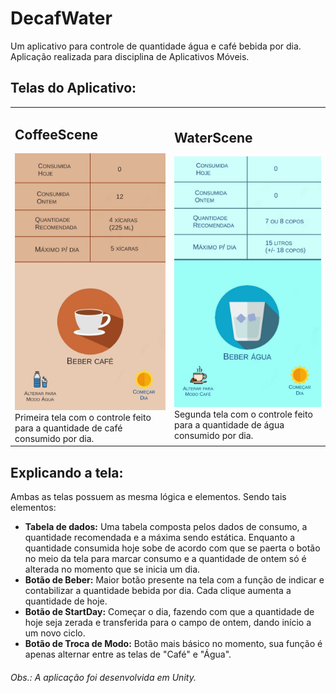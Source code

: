 # DecafWater
 Um aplicativo para controle de quantidade água e café bebida por dia. Aplicação realizada para disciplina de Aplicativos Móveis.

## Telas do Aplicativo:

<table>
 <tr>
  <td>
   <h2>CoffeeScene</h2>
   <img src="https://github.com/mateusfilipe/DecafWater/blob/main/Assets/Images/tela1.jpg">
   Primeira tela com o controle feito para a quantidade de café consumido por dia.
  </td>
  <td>
   <h2>WaterScene</h2>
   <img src="https://github.com/mateusfilipe/DecafWater/blob/main/Assets/Images/tela2.jpg">
    Segunda tela com o controle feito para a quantidade de água consumido por dia.
  </td>
 </tr>
</table>

## Explicando a tela:
 Ambas as telas possuem as mesma lógica e elementos.
 Sendo tais elementos:
 * **Tabela de dados:** Uma tabela composta pelos dados de consumo, a quantidade recomendada e a máxima sendo estática. Enquanto a quantidade consumida hoje sobe de acordo com que se paerta o botão no meio da tela para marcar consumo e a quantidade de ontem só é alterada no momento que se inicia um dia.
 * **Botão de Beber:** Maior botão presente na tela com a função de indicar e contabilizar a quantidade bebida por dia. Cada clique aumenta a quantidade de hoje.
 * **Botão de StartDay:** Começar o dia, fazendo com que a quantidade de hoje seja zerada e transferida para o campo de ontem, dando início a um novo ciclo.
 * **Botão de Troca de Modo:** Botão mais básico no momento, sua função é apenas alternar entre as telas de "Café" e "Água". 


###### Obs.: A aplicação foi desenvolvida em Unity.

